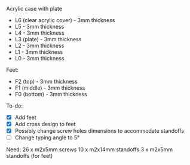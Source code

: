 Acrylic case with plate

* L6 (clear acrylic cover) - 3mm thickness
* L5 - 3mm thickness
* L4 - 3mm thickness
* L3 (plate) - 3mm thickness
* L2 - 3mm thickness
* L1 - 3mm thickness
* L0 - 3mm thickness

Feet:
* F2 (top) - 3mm thickness
* F1 (middle) - 3mm thickness
* F0 (bottom) - 3mm thickness


To-do:
- [X] Add feet
- [X] Add cross design to feet
- [X] Possibly change screw holes dimensions to accommodate standoffs
- [ ] Change typing angle to 5°

Need:
26 x m2x5mm screws
10 x m2x14mm standoffs
3 x m2x5mm standoffs (for feet)
